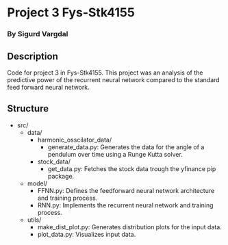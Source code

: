 # Project 3 Fys-Stk4155
### By Sigurd Vargdal

## Description
Code for project 3 in Fys-Stk4155. This project was an analysis of the predictive power of the recurrent neural network compared to the standard feed forward neural network.

## Structure
- src/
  - data/
    - harmonic_osscilator_data/
        - generate_data.py: Generates the data for the angle of a pendulum over time using a Runge Kutta solver.
    - stock_data/
        - get_data.py: Fetches the stock data trough the yfinance pip package.
  - model/
    - FFNN.py: Defines the feedforward neural network architecture and training process.
    - RNN.py: Implements the recurrent neural network and training process.
  - utils/
    - make_dist_plot.py: Generates distribution plots for the input data.
    - plot_data.py: Visualizes input data.
